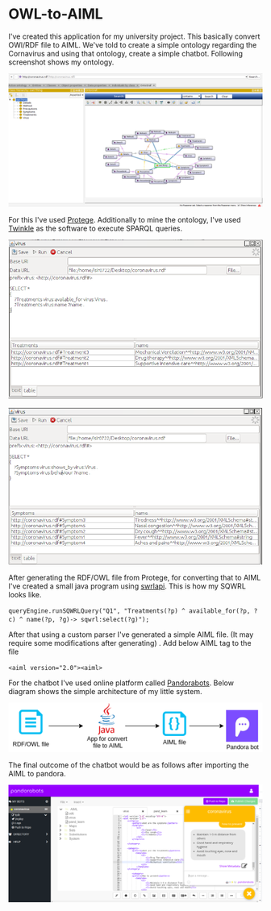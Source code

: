 # OWL-to-AIML

I've created this application for my university project. This basically convert OWl/RDF file to AIML. We've told to create a simple ontology regarding the Cornavirus and using that ontology, create a simple chatbot. Following screenshot shows my ontology. 

![Ontology](https://raw.githubusercontent.com/isuruamantha/OWL-to-AIML/master/images/ontology-protege.png)

For this I've used [Protege](https://protege.stanford.edu/ "Protege"). Additionally to mine the ontology, I've used [Twinkle](http://www.ldodds.com/projects/twinkle/ "Twinkle") as the software to execute SPARQL queries. 

![SPARQL query 1](https://raw.githubusercontent.com/isuruamantha/OWL-to-AIML/master/images/sample-sparql-queries-in-twinkle.png "SPARQL query 1")

![SPARQL query 2](https://raw.githubusercontent.com/isuruamantha/OWL-to-AIML/master/images/sample-sparql-queries-in-twinkle-2.png.png)

After generating the RDF/OWL file from Protege, for converting that to AIML I've created a small java program using [swrlapi](https://github.com/protegeproject/swrlapi/wiki/SQWRLCore#Basic_Queries "swrlapi").  This is how my SQWRL looks like. 

`queryEngine.runSQWRLQuery("Q1", "Treatments(?p) ^ available_for(?p, ?c) ^ name(?p, ?g)-> sqwrl:select(?g)");`

After that using a custom parser I've generated a simple AIML file. (It may require some modifications after generating) . Add below AIML tag to the file

`<aiml version="2.0"><aiml>`

For the chatbot I've used online platform called [Pandorabots](http://pandorabots.com "pandorabots"). Below diagram shows the simple architecture of my little system. 

![Architecture diagram ](https://raw.githubusercontent.com/isuruamantha/OWL-to-AIML/master/images/architecture-diagram.png "Architecture diagram ")

The final outcome of the chatbot would be as follows after importing the AIML to pandora. 

![Chatbot example](https://raw.githubusercontent.com/isuruamantha/OWL-to-AIML/master/images/chat-bot.png "Chatbot example")
